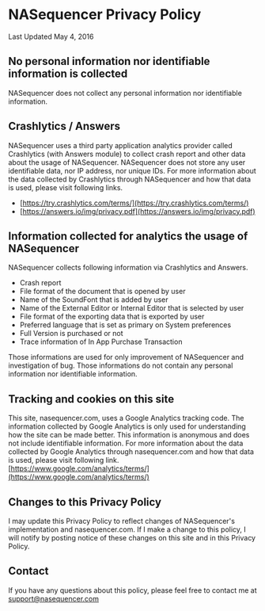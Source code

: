 NASequencer Privacy Policy
==========================
Last Updated May 4, 2016

No personal information nor identifiable information is collected
-----------------------------------------------------------------
NASequencer does not collect any personal information nor identifiable information.

Crashlytics / Answers
---------------------
NASequencer uses a third party application analytics provider called Crashlytics (with Answers module) to collect crash report and other data about the usage of NASequencer.  NASequencer does not store any user identifiable data, nor IP address, nor unique IDs.  For more information about the data collected by Crashlytics through NASequencer and how that data is used, please visit following links.
- [https://try.crashlytics.com/terms/](https://try.crashlytics.com/terms/)
- [https://answers.io/img/privacy.pdf](https://answers.io/img/privacy.pdf)

Information collected for analytics the usage of NASequencer
------------------------------------------------------------
NASequencer collects following information via Crashlytics and Answers.

- Crash report
- File format of the document that is opened by user
- Name of the SoundFont that is added by user
- Name of the External Editor or Internal Editor that is selected by user
- File format of the exporting data that is exported by user
- Preferred language that is set as primary on System preferences
- Full Version is purchased or not
- Trace information of In App Purchase Transaction

Those informations are used for only improvement of NASequencer and investigation of bug.
Those informations do not contain any personal information nor identifiable information.

Tracking and cookies on this site
---------------------------------
This site, nasequencer.com, uses a Google Analytics tracking code.
The information collected by Google Analytics is only used for understanding how the site can be made better.
This information is anonymous and does not include identifiable information.
For more information about the data collected by Google Analytics through nasequencer.com and how that data is used, please visit following link.
[https://www.google.com/analytics/terms/](https://www.google.com/analytics/terms/)

Changes to this Privacy Policy
------------------------------
I may update this Privacy Policy to reflect changes of NASequencer's implementation and nasequencer.com.
If I make a change to this policy, I will notify by posting notice of these changes on this site and in this Privacy Policy.

Contact
-------
If you have any questions about this policy, please feel free to contact me at [support@nasequencer.com](mailto:support@nasequencer.com)

